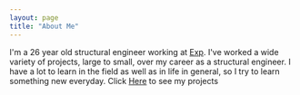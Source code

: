 ```yaml
---
layout: page
title: "About Me"
---
```


I'm a 26 year old structural engineer working at [Exp](https://www.exp.com/). I've worked a wide variety of projects, large to small, over my career as a structural engineer. I have a lot to learn in the field as well as in life in general, so I try to learn something new everyday. Click [Here](/blog.md) to see my projects
